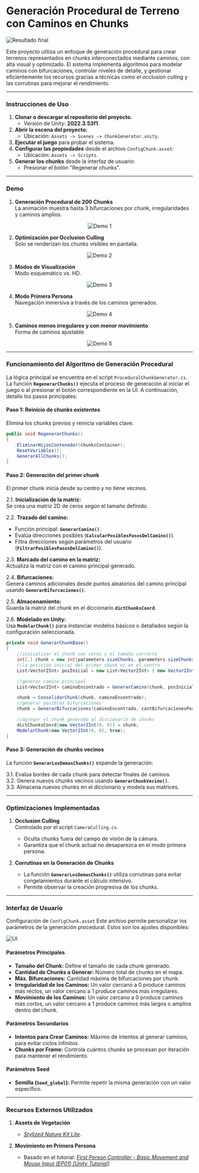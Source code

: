 # Generación Procedural de Terreno con Caminos en Chunks

![Resultado final](/README-recursos/01-resumen.png "Resultado final")

Este proyecto utiliza un enfoque de generación procedural para crear terrenos representados en chunks interconectados mediante caminos, con alta visual y optimizado. El sistema implementa algoritmos para modelar caminos con bifurcaciones, controlar niveles de detalle, y gestionar eficientemente los recursos gracias a técnicas como el *occlusion culling* y las corrutinas para mejorar el rendimiento.  

---

### Instrucciones de Uso

1. **Clonar o descargar el repositorio del proyecto.**  
   - Versión de Unity: **2022.3.53f1**.
2. **Abrir la escena del proyecto:**  
   - Ubicación: `Assets -> Scenes -> ChunkGenerator.unity`.
3. **Ejecutar el juego** para probar el sistema.
4. **Configurar las propiedades** desde el archivo `ConfigChunk.asset`:  
   - Ubicación: `Assets -> Scripts`.
5. **Generar los chunks** desde la interfaz de usuario:  
   - Presionar el botón "Regenerar chunks".

---

### Demo  

1. **Generación Procedural de 200 Chunks**  
   La animación muestra hasta 3 bifurcaciones por chunk, irregularidades y caminos amplios. 
   
<div align="center"> 

![Demo 1](/README-recursos/02-demo1.gif "Demo 1") 

</div>

2. **Optimización por Occlusion Culling**  
   Solo se renderizan los chunks visibles en pantalla.  
   
<div align="center">

![Demo 2](/README-recursos/02-demo2.gif "Demo 2")

</div>

3. **Modos de Visualización**  
   Modo esquemático vs. HD.  
   
<div align="center">

![Demo 3](/README-recursos/02-demo3.gif "Demo 3")

</div>

4. **Modo Primera Persona**  
   Navegación inmersiva a través de los caminos generados.  
   
<div align="center">

![Demo 4](/README-recursos/02-demo4.gif "Demo 4")

</div>

5. **Caminos menos irregulares y con menor movimiento**  
   Forma de caminos ajustable.  
   
<div align="center">

![Demo 5](/README-recursos/02-demo5.gif "Demo 5")

</div>

---

### Funcionamiento del Algoritmo de Generación Procedural  

La lógica principal se encuentra en el script `ProceduralChunkGenerator.cs`. La función **`RegenerarChunks()`** ejecuta el proceso de generación al iniciar el juego o al presionar el botón correspondiente en la UI. A continuación, detallo los pasos principales:  

#### Paso 1: Reinicio de chunks existentes  
Elimina los chunks previos y reinicia variables clave.  
```csharp
public void RegenerarChunks()
{
	EliminarHijosContenedor(chunksContainer);
	ResetVariables();
	GenerarAllChunks();
}
```

#### Paso 2: Generación del primer chunk  
El primer chunk inicia desde su centro y no tiene vecinos.  

2.1. **Inicialización de la matriz:**  
   Se crea una matriz 2D de ceros según el tamaño definido.  

2.2. **Trazado del camino:**  
   - Función principal: **`GenerarCamino()`**.  
   - Evalúa direcciones posibles (**`CalcularPosiblesPasosDelCamino()`**).  
   - Filtra direcciones según parámetros del usuario (**`FiltrarPosiblesPasosDelCamino()`**).  

2.3. **Marcado del camino en la matriz:**  
   Actualiza la matriz con el camino principal generado.  

2.4. **Bifurcaciones:**  
   Genera caminos adicionales desde puntos aleatorios del camino principal usando **`GenerarBifurcaciones()`**.  

2.5. **Almacenamiento:**  
   Guarda la matriz del chunk en el diccionario **`dictChunksCoord`**.  

2.6. **Modelado en Unity:**  
   Usa **`ModelarChunk()`** para instanciar modelos básicos o detallados según la configuración seleccionada.  

```csharp
private void GenerarChunkBase()
{
	//inicializar el chunk con ceros y el tamaño correcto
	int[,] chunk = new int[parameters.sizeChunks, parameters.sizeChunks];
	//la posición inicial del primer chunk es en el centro
	List<Vector2Int> posInicial = new List<Vector2Int> { new Vector2Int(chunk.GetLength(0) / 2, chunk.GetLength(0) / 2) };

	//generar camino principal
	List<Vector2Int> caminoEncontrado = GenerarCamino(chunk, posInicial, false, 0);

	chunk = ConsolidarChunk(chunk, caminoEncontrado);
	//generar posibles bifurcaciones
	chunk = GenerarBifurcaciones(caminoEncontrado, cantBifurcacionesPosibles, chunk, 0);

	//agregar el chunk generado al diccionario de chunks
	dictChunksCoord[new Vector2Int(0, 0)] = chunk;
	ModelarChunk(new Vector2Int(0, 0), true);
}
```

#### Paso 3: Generación de chunks vecinos  
La función **`GenerarLosDemasChunks()`** expande la generación:  

3.1. Evalúa bordes de cada chunk para detectar finales de caminos.  
3.2. Genera nuevos chunks vecinos usando **`GenerarChunkVecino()`**.  
3.3. Almacena nuevos chunks en el diccionario y modela sus matrices.  

---

### Optimizaciones Implementadas  

1. **Occlusion Culling**  
   Controlado por el script `CameraCulling.cs`.  
   - Oculta chunks fuera del campo de visión de la cámara.  
   - Garantiza que el chunk actual no desaparezca en el modo primera persona.  

2. **Corrutinas en la Generación de Chunks**  
   - La función **`GenerarLosDemasChunks()`** utiliza corrutinas para evitar congelamientos durante el cálculo intensivo.  
   - Permite observar la creación progresiva de los chunks.  

---

### Interfaz de Usuario 
Configuración de `ConfigChunk.asset`
Este archivo permite personalizar los parámetros de la generación procedural. Estos son los ajustes disponibles:


![UI](/README-recursos/03-ui.png "UI")

#### **Parámetros Principales**
- **Tamaño del Chunk:** Define el tamaño de cada chunk generado.  
- **Cantidad de Chunks a Generar:** Número total de chunks en el mapa.  
- **Máx. Bifurcaciones:** Cantidad máxima de bifurcaciones por chunk.  
- **Irregularidad de los Caminos:** Un valor cercano a 0 produce caminos más rectos, un valor cercano a 1 produce caminos más irregulares.
- **Movimiento de los Caminos:** Un valor cercano a 0 produce caminos más cortos, un valor cercano a 1 produce caminos más largos o amplios dentro del chunk.

#### **Parámetros Secundarios**
- **Intentos para Crear Caminos:** Máximo de intentos al generar caminos, para evitar ciclos infinitos.  
- **Chunks por Frame:** Controla cuántos chunks se procesan por iteración para mantener el rendimiento.  

#### **Parámetros Seed**
- **Semilla (`Seed_global`):** Permite repetir la misma generación con un valor específico.  

---

### Recursos Externos Utilizados  

1. **Assets de Vegetación**  
   - *[Stylized Nature Kit Lite](https://assetstore.unity.com/packages/3d/environments/stylized-nature-kit-lite-176906)*. 

2. **Movimiento en Primera Persona**  
   - Basado en el tutorial: *[First Person Controller - Basic Movement and Mouse Input (EP01) [Unity Tutorial]](https://www.youtube.com/watch?v=2FTDa14nryI&list=PLfhbBaEcybmgidDH3RX_qzFM0mIxWJa21)*

